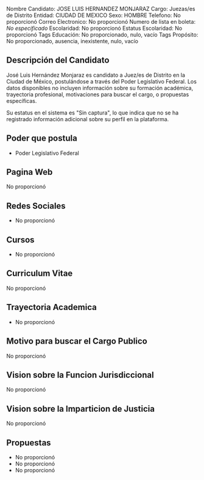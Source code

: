 Nombre Candidato: JOSE LUIS HERNANDEZ MONJARAZ
Cargo: Juezas/es de Distrito
Entidad: CIUDAD DE MEXICO
Sexo: HOMBRE
Telefono: No proporcionó
Correo Electronico: No proporcionó
Numero de lista en boleta: *No especificado*
Escolaridad: No proporcionó
Estatus Escolaridad: No proporcionó
Tags Educación: No proporcionado, nulo, vacío
Tags Propósito: No proporcionado, ausencia, inexistente, nulo, vacío


## Descripción del Candidato 

José Luis Hernández Monjaraz es candidato a Juez/es de Distrito en la Ciudad de México, postulándose a través del Poder Legislativo Federal.  Los datos disponibles no incluyen información sobre su formación académica, trayectoria profesional, motivaciones para buscar el cargo, o propuestas específicas.

Su estatus en el sistema es "Sin captura", lo que indica que no se ha registrado información adicional sobre su perfil en la plataforma.


## Poder que postula

- Poder Legislativo Federal


## Pagina Web

No proporcionó


## Redes Sociales

- No proporcionó


## Cursos

- No proporcionó


## Curriculum Vitae

No proporcionó


## Trayectoria Academica

- No proporcionó


## Motivo para buscar el Cargo Publico

No proporcionó


## Vision sobre la Funcion Jurisdiccional

No proporcionó


## Vision sobre la Imparticion de Justicia

No proporcionó


## Propuestas

- No proporcionó
- No proporcionó
- No proporcionó

